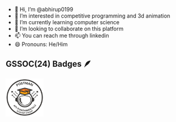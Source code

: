 - 👋 Hi, I’m @abhirup0199
- 👀 I’m interested in competitive programming and 3d animation
- 🌱 I’m currently learning computer science
- 💞️ I’m looking to collaborate on this platform
- 📫 You can reach me through linkedin
- 😄 Pronouns: He/Him

<!---
abhirup0199/abhirup0199 is a ✨ special ✨ repository because its `README.md` (this file) appears on your GitHub profile.
You can click the Preview link to take a look at your changes.
--->
## GSSOC(24) Badges 🪶
<div style='display:flex; align-items:center; gap: 10px;' align='center'>
<img src="https://raw.githubusercontent.com/girlscript/gssoc-website-new/main/public/badges/postman.png" width="100px" height="100px" />
</div>
